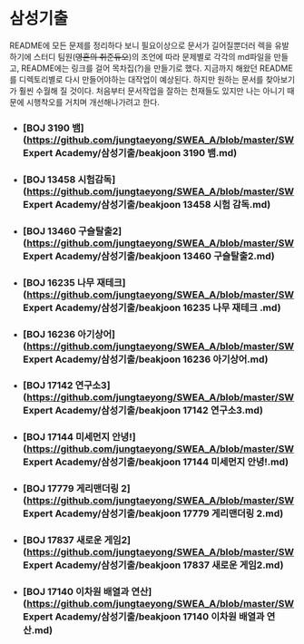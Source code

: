 # 삼성기출

README에 모든 문제를 정리하다 보니 필요이상으로 문서가 길어질뿐더러 렉을 유발하기에 스터디 팀원(~~영혼의 취준듀오~~)의 조언에 따라 문제별로 각각의 md파일을 만들고, README에는 링크를 걸어 목차집(?)을 만들기로 했다. 지금까지 해왔던 README를 디렉토리별로 다시 만들어야하는 대작업이 예상된다. 하지만 원하는 문서를 찾아보기가 훨씬 수월해 질 것이다. 처음부터 문서작업을 잘하는 천재들도 있지만 나는 아니기 때문에 시행착오를 거치며 개선해나가려고 한다. 



- ### [BOJ 3190 뱀](https://github.com/jungtaeyong/SWEA_A/blob/master/SW Expert Academy/삼성기출/beakjoon 3190 뱀.md)

- ### [BOJ 13458 시험감독](https://github.com/jungtaeyong/SWEA_A/blob/master/SW Expert Academy/삼성기출/beakjoon 13458 시험 감독.md)

- ### [BOJ 13460 구슬탈출2](https://github.com/jungtaeyong/SWEA_A/blob/master/SW Expert Academy/삼성기출/beakjoon 13460 구슬탈출2.md)

- ### [BOJ 16235 나무 재테크](https://github.com/jungtaeyong/SWEA_A/blob/master/SW Expert Academy/삼성기출/beakjoon 16235 나무 재테크 .md)

- ### [BOJ 16236 아기상어](https://github.com/jungtaeyong/SWEA_A/blob/master/SW Expert Academy/삼성기출/beakjoon 16236 아기상어.md)

- ### [BOJ 17142 연구소3](https://github.com/jungtaeyong/SWEA_A/blob/master/SW Expert Academy/삼성기출/beakjoon 17142 연구소3.md)

- ### [BOJ 17144 미세먼지 안녕!](https://github.com/jungtaeyong/SWEA_A/blob/master/SW Expert Academy/삼성기출/beakjoon 17144 미세먼지 안녕!.md)

- ### [BOJ 17779 게리맨더링 2](https://github.com/jungtaeyong/SWEA_A/blob/master/SW Expert Academy/삼성기출/beakjoon 17779 게리맨더링 2.md)

- ### [BOJ 17837 새로운 게임2](https://github.com/jungtaeyong/SWEA_A/blob/master/SW Expert Academy/삼성기출/beakjoon 17837 새로운 게임2.md)

- ### [BOJ 17140 이차원 배열과 연산](https://github.com/jungtaeyong/SWEA_A/blob/master/SW Expert Academy/삼성기출/beakjoon 17140 이차원 배열과 연산.md)







